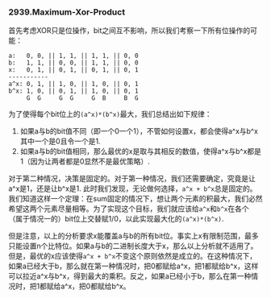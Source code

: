 ### 2939.Maximum-Xor-Product

首先考虑XOR只是位操作，bit之间互不影响，所以我们考察一下所有位操作的可能：
```
a:   0, 0, || 1, 1, || 1, 1, || 0, 0
b:   1, 1, || 0, 0, || 1, 1, || 0, 0
x:   0, 1, || 0, 1, || 0, 1, || 0, 1
-----------
a^x: 0, 1, || 1, 0, || 1, 0, || 0, 1
b^x: 1, 0, || 0, 1, || 1, 0, || 0, 1
     G  G     G  G     G  B     B  G
```
为了使得每个bit位上的`(a^x)*(b^x)`最大，我们总结出如下规律：
1. 如果a与b的bit值不同（即一个0一个1），不管如何设置x，都会使得a^x与b^x其中一个是0且令一个是1.
2. 如果a与b的bit值相同，那么最优的x是取与其相反的数值，使得a^x与b^x都是1（因为让两者都是0显然不是最优策略）.

对于第二种情况，决策是固定的。对于第一种情况，我们还需要确定，究竟是让a^x是1，还是让b^x是1. 此时我们发现，无论做何选择，`a^x + b^x`总是固定的。我们知道这样一个定理：在sum固定的情况下，想让两个元素的积最大，我们必然希望这两个元素尽量相等。为了实现这个目标，我们就应该给`a^x`和`b^x`在各个（属于情况一的）bit位上交替赋1/0，以此实现最大化的`(a^x)*(b^x)`.

但是注意，以上的分析要求x能覆盖a与b的所有bit位。事实上x有限制范围，最多只能设置n个比特位。如果a与b的二进制长度大于x，那么以上分析就不适用了。但是，最优的x应该使得`a^x + b^x`不变这个原则依然是成立的。在这种情况下，如果a已经大于b，那么就在第一种情况时，把0都赋给a^x，把1都赋给b^x，这样可以拉近a^x与b^x，得到最大的乘积。反之，如果a已经小于b，那么在第一种情况时，把1都赋给a^x，把0都赋给b^x。
